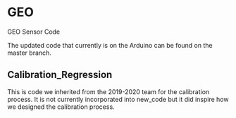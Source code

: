 # GEO
GEO Sensor Code

The updated code that currently is on the Arduino can be found on the master branch.

## Calibration_Regression
This is code we inherited from the 2019-2020 team for the calibration process. It is not currently incorporated into new_code but it did inspire how we designed the calibration process.

